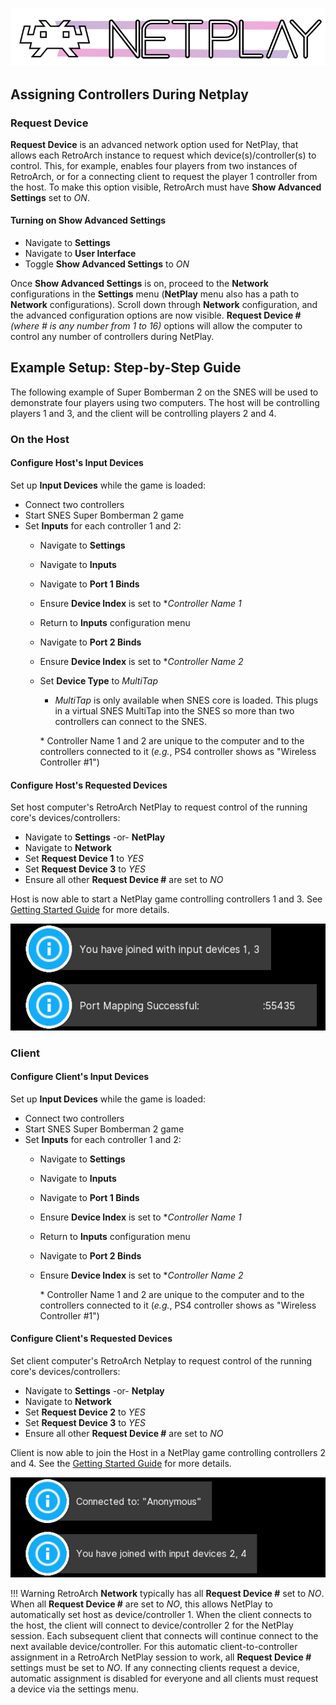 
![](../image/branding/netplay-logo.gif)

## Assigning Controllers During Netplay

### Request Device

**Request Device** is an advanced network option used for NetPlay, that allows each RetroArch instance to request which device(s)/controller(s) to control. This, for example, enables four players from two instances of RetroArch, or for a connecting client to request the player 1 controller from the host. To make this option visible, RetroArch must have **Show Advanced Settings** set to _ON_.

#### Turning on **Show Advanced Settings**

- Navigate to **Settings**
- Navigate to **User Interface**
- Toggle **Show Advanced Settings** to _ON_

Once **Show Advanced Settings** is on, proceed to the **Network** configurations in the **Settings** menu (**NetPlay** menu also has a path to **Network** configurations). Scroll down through **Network** configuration, and the advanced configuration options are now visible. **Request Device #** _(where # is any number from 1 to 16)_ options will allow the computer to control any number of controllers during NetPlay.

## Example Setup: Step-by-Step Guide

The following example of Super Bomberman 2 on the SNES will be used to demonstrate four players using two computers. The host will be controlling players 1 and 3, and the client will be controlling players 2 and 4.

### On the Host

#### Configure Host's Input Devices

Set up **Input Devices** while the game is loaded:

- Connect two controllers
- Start SNES Super Bomberman 2 game
- Set **Inputs** for each controller 1 and 2:
  - Navigate to **Settings**
  - Navigate to **Inputs**
  - Navigate to **Port 1 Binds**
  - Ensure **Device Index** is set to *_Controller Name 1_
  - Return to **Inputs** configuration menu
  - Navigate to **Port 2 Binds**
  - Ensure **Device Index** is set to *_Controller Name 2_
  - Set **Device Type** to _MultiTap_
    - _MultiTap_ is only available when SNES core is loaded. This plugs in a virtual SNES MultiTap into the SNES so more than two controllers can connect to the SNES.

    \* Controller Name 1 and 2 are unique to the computer and to the controllers connected to it (_e.g._, PS4 controller shows as "Wireless Controller \#1")

#### Configure Host's Requested Devices

Set host computer's RetroArch NetPlay to request control of the running core's devices/controllers:

- Navigate to **Settings** -or- **NetPlay**
- Navigate to **Network**
- Set **Request Device 1** to _YES_
- Set **Request Device 3** to _YES_
- Ensure all other **Request Device #** are set to _NO_

Host is now able to start a NetPlay game controlling controllers 1 and 3. See [Getting Started Guide](netplay-getting-started.md) for more details.

![Screenshot](../image/retroarch/netplay/netplay_multiple_controllers_host.png)

### Client

#### Configure Client's Input Devices

Set up **Input Devices** while the game is loaded:

- Connect two controllers
- Start SNES Super Bomberman 2 game
- Set **Inputs** for each controller 1 and 2:
  - Navigate to **Settings**
  - Navigate to **Inputs**
  - Navigate to **Port 1 Binds**
  - Ensure **Device Index** is set to *_Controller Name 1_
  - Return to **Inputs** configuration menu
  - Navigate to **Port 2 Binds**
  - Ensure **Device Index** is set to *_Controller Name 2_

    \* Controller Name 1 and 2 are unique to the computer and to the controllers connected to it (_e.g._, PS4 controller shows as "Wireless Controller \#1")

#### Configure Client's Requested Devices

Set client computer's RetroArch Netplay to request control of the running core's devices/controllers:

- Navigate to **Settings** -or- **Netplay**
- Navigate to **Network**
- Set **Request Device 2** to _YES_
- Set **Request Device 3** to _YES_
- Ensure all other **Request Device #** are set to _NO_

Client is now able to join the Host in a NetPlay game controlling controllers 2 and 4. See the [Getting Started Guide](netplay-getting-started.md) for more details.

![Screenshot](../image/retroarch/netplay/netplay_multiple_controllers_client.png)

!!! Warning
    RetroArch **Network** typically has all **Request Device #** set to _NO_. When all **Request Device #** are set to _NO_, this allows NetPlay to automatically set host as device/controller 1. When the client connects to the host, the client will connect to device/controller 2 for the NetPlay session. Each subsequent client that connects will continue connect to the next available device/controller. For this automatic client-to-controller assignment in a RetroArch NetPlay session to work, all **Request Device #** settings must be set to _NO_. If any connecting clients request a device, automatic assignment is disabled for everyone and all clients must request a device via the settings menu.
